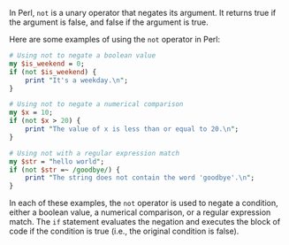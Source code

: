 In Perl, `not` is a unary operator that negates its argument. It returns true if the argument is false, and false if the argument is true.

Here are some examples of using the `not` operator in Perl:

```perl
# Using not to negate a boolean value
my $is_weekend = 0;
if (not $is_weekend) {
    print "It's a weekday.\n";
}

# Using not to negate a numerical comparison
my $x = 10;
if (not $x > 20) {
    print "The value of x is less than or equal to 20.\n";
}

# Using not with a regular expression match
my $str = "hello world";
if (not $str =~ /goodbye/) {
    print "The string does not contain the word 'goodbye'.\n";
}
```

In each of these examples, the `not` operator is used to negate a condition, either a boolean value, a numerical comparison, or a regular expression match. The `if` statement evaluates the negation and executes the block of code if the condition is true (i.e., the original condition is false).